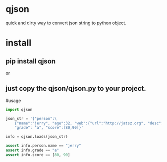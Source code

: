qjson
=====

quick and dirty way to convert json string to python object.

# install

## pip install qjson
or 
## just copy the qjson/qjson.py to your project.

#usage

```python
import qjson

json_str = '{"person":\
    {"name":"jerry", "age":32, "web":{"url":"http://jatsz.org", "desc":"blog"}}, \
    "grade": "a", "score":[80,90]}'

info = qjson.loads(json_str)

assert info.person.name == "jerry"
assert info.grade == "a"
assert info.score == [80, 90]
```


